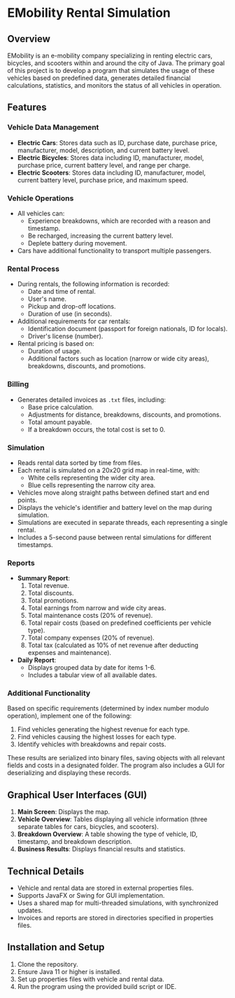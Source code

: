 # EMobility Rental Simulation

## Overview

EMobility is an e-mobility company specializing in renting electric cars, bicycles, and scooters within and around the city of Java. The primary goal of this project is to develop a program that simulates the usage of these vehicles based on predefined data, generates detailed financial calculations, statistics, and monitors the status of all vehicles in operation.

## Features

### Vehicle Data Management
- **Electric Cars**: Stores data such as ID, purchase date, purchase price, manufacturer, model, description, and current battery level.
- **Electric Bicycles**: Stores data including ID, manufacturer, model, purchase price, current battery level, and range per charge.
- **Electric Scooters**: Stores data including ID, manufacturer, model, current battery level, purchase price, and maximum speed.

### Vehicle Operations
- All vehicles can:
  - Experience breakdowns, which are recorded with a reason and timestamp.
  - Be recharged, increasing the current battery level.
  - Deplete battery during movement.
- Cars have additional functionality to transport multiple passengers.

### Rental Process
- During rentals, the following information is recorded:
  - Date and time of rental.
  - User's name.
  - Pickup and drop-off locations.
  - Duration of use (in seconds).
- Additional requirements for car rentals:
  - Identification document (passport for foreign nationals, ID for locals).
  - Driver's license (number).
- Rental pricing is based on:
  - Duration of usage.
  - Additional factors such as location (narrow or wide city areas), breakdowns, discounts, and promotions.

### Billing
- Generates detailed invoices as `.txt` files, including:
  - Base price calculation.
  - Adjustments for distance, breakdowns, discounts, and promotions.
  - Total amount payable.
  - If a breakdown occurs, the total cost is set to 0.

### Simulation
- Reads rental data sorted by time from files.
- Each rental is simulated on a 20x20 grid map in real-time, with:
  - White cells representing the wider city area.
  - Blue cells representing the narrow city area.
- Vehicles move along straight paths between defined start and end points.
- Displays the vehicle's identifier and battery level on the map during simulation.
- Simulations are executed in separate threads, each representing a single rental.
- Includes a 5-second pause between rental simulations for different timestamps.

### Reports
- **Summary Report**:
  1. Total revenue.
  2. Total discounts.
  3. Total promotions.
  4. Total earnings from narrow and wide city areas.
  5. Total maintenance costs (20% of revenue).
  6. Total repair costs (based on predefined coefficients per vehicle type).
  7. Total company expenses (20% of revenue).
  8. Total tax (calculated as 10% of net revenue after deducting expenses and maintenance).
- **Daily Report**:
  - Displays grouped data by date for items 1-6.
  - Includes a tabular view of all available dates.

### Additional Functionality
Based on specific requirements (determined by index number modulo operation), implement one of the following:
1. Find vehicles generating the highest revenue for each type.
2. Find vehicles causing the highest losses for each type.
3. Identify vehicles with breakdowns and repair costs.

These results are serialized into binary files, saving objects with all relevant fields and costs in a designated folder. The program also includes a GUI for deserializing and displaying these records.

## Graphical User Interfaces (GUI)
1. **Main Screen**: Displays the map.
2. **Vehicle Overview**: Tables displaying all vehicle information (three separate tables for cars, bicycles, and scooters).
3. **Breakdown Overview**: A table showing the type of vehicle, ID, timestamp, and breakdown description.
4. **Business Results**: Displays financial results and statistics.

## Technical Details
- Vehicle and rental data are stored in external properties files.
- Supports JavaFX or Swing for GUI implementation.
- Uses a shared map for multi-threaded simulations, with synchronized updates.
- Invoices and reports are stored in directories specified in properties files.

## Installation and Setup
1. Clone the repository.
2. Ensure Java 11 or higher is installed.
3. Set up properties files with vehicle and rental data.
4. Run the program using the provided build script or IDE.
